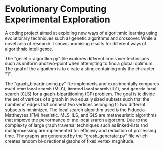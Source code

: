 # Evolutionary Computing Experimental Exploration

A coding project aimed at exploring new ways of algorithmic learning using evolutionary techniques such as genetic algorithms and crossover. While a novel area of research it shows promising results for different ways of algorithmic intelligence.

The "genetic_algorithm.py" file explores different crossover techniques such as uniform and two-point when attempting to find a global optimum. The goal of the algorithm is to create a sting containing only the character "1".

The "graph_bipartinioning.py" file implements and experimentally compares multi-start local search (MLS), iterated local search (ILS), and genetic local search (GLS) for a graph-bipartitioning (GP) problem. The goal is to divide the set of vertices of a graph in
two equally sized subsets such that the number of edges that connect two vertices belonging to two different subsets is minimized. The local search algorithm used is the Fiduccia-Mattheyses (FM) heuristic. MLS, ILS, and GLS are metaheuristic algorithms that improve the performance of the local search algorithm. Due to the complexity of large graph traversal techniques such as linked-lists and multiprocessing are implemented for efficieny and reduction of processing time. The graphs are generated by the "graph_generator.py" file which creates random bi-directional graphs of fixed vertex magnitude.
